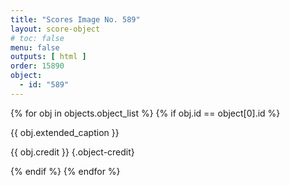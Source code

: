 ```yaml
---
title: "Scores Image No. 589"
layout: score-object
# toc: false
menu: false
outputs: [ html ]
order: 15890
object:
  - id: "589"
---
```


{% for obj in objects.object_list %}
{% if obj.id == object[0].id %}

{{ obj.extended_caption }}

{{ obj.credit }} {.object-credit}

{% endif %}
{% endfor %}
